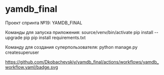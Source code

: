 # yamdb_final
Проект спринта №19: YAMDB_FINAL

Команды для запуска приложения:
    source/venv/bin/activate
    pip install --upgrade pip
    pip install requirements.txt

Команду для создания суперпользователя:
    python manage.py createsuperuser


https://github.com/Dkobachevskiy/yamdb_final/actions/workflows/yamdb_workflow.yaml/badge.svg
